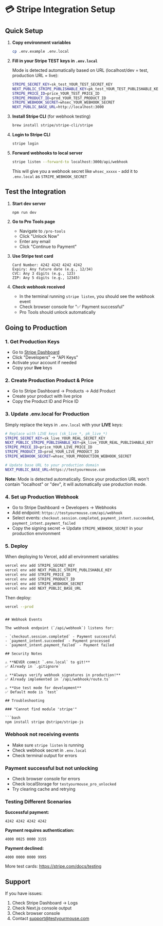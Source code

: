 # 💳 Stripe Integration Setup

## Quick Setup

1. **Copy environment variables**

   ```bash
   cp .env.example .env.local
   ```

2. **Fill in your Stripe TEST keys in `.env.local`**

   Mode is detected automatically based on URL (localhost/dev = test, production URL = live):

   ```bash
   STRIPE_SECRET_KEY=sk_test_YOUR_TEST_SECRET_KEY
   NEXT_PUBLIC_STRIPE_PUBLISHABLE_KEY=pk_test_YOUR_TEST_PUBLISHABLE_KEY
   STRIPE_PRICE_ID=price_YOUR_TEST_PRICE_ID
   STRIPE_PRODUCT_ID=prod_YOUR_TEST_PRODUCT_ID
   STRIPE_WEBHOOK_SECRET=whsec_YOUR_WEBHOOK_SECRET
   NEXT_PUBLIC_BASE_URL=http://localhost:3000
   ```

3. **Install Stripe CLI** (for webhook testing)

   ```bash
   brew install stripe/stripe-cli/stripe
   ```

4. **Login to Stripe CLI**

   ```bash
   stripe login
   ```

5. **Forward webhooks to local server**

   ```bash
   stripe listen --forward-to localhost:3000/api/webhook
   ```

   This will give you a webhook secret like `whsec_xxxxx` - add it to `.env.local` as `STRIPE_WEBHOOK_SECRET`

## Test the Integration

1. **Start dev server**

   ```bash
   npm run dev
   ```

2. **Go to Pro Tools page**

   - Navigate to `/pro-tools`
   - Click "Unlock Now"
   - Enter any email
   - Click "Continue to Payment"

3. **Use Stripe test card**

   ```
   Card Number: 4242 4242 4242 4242
   Expiry: Any future date (e.g., 12/34)
   CVC: Any 3 digits (e.g., 123)
   ZIP: Any 5 digits (e.g., 12345)
   ```

4. **Check webhook received**
   - In the terminal running `stripe listen`, you should see the webhook event
   - Check browser console for "✅ Payment successful"
   - Pro Tools should unlock automatically

## Going to Production

### 1. Get Production Keys

- Go to [Stripe Dashboard](https://dashboard.stripe.com)
- Click "Developers" → "API Keys"
- Activate your account if needed
- Copy your **live** keys

### 2. Create Production Product & Price

- Go to Stripe Dashboard → Products → Add Product
- Create your product with live price
- Copy the Product ID and Price ID

### 3. Update .env.local for Production

Simply replace the keys in `.env.local` with your **LIVE** keys:

```bash
# Replace with LIVE keys (sk_live_*, pk_live_*)
STRIPE_SECRET_KEY=sk_live_YOUR_REAL_SECRET_KEY
NEXT_PUBLIC_STRIPE_PUBLISHABLE_KEY=pk_live_YOUR_REAL_PUBLISHABLE_KEY
STRIPE_PRICE_ID=price_YOUR_LIVE_PRICE_ID
STRIPE_PRODUCT_ID=prod_YOUR_LIVE_PRODUCT_ID
STRIPE_WEBHOOK_SECRET=whsec_YOUR_PRODUCTION_WEBHOOK_SECRET

# Update base URL to your production domain
NEXT_PUBLIC_BASE_URL=https://testyourmouse.com
```

**Note:** Mode is detected automatically. Since your production URL won't contain "localhost" or "dev", it will automatically use production mode.

### 4. Set up Production Webhook

- Go to Stripe Dashboard → Developers → Webhooks
- Add endpoint: `https://testyourmouse.com/api/webhook`
- Select events: `checkout.session.completed`, `payment_intent.succeeded`, `payment_intent.payment_failed`
- Copy the signing secret → Update `STRIPE_WEBHOOK_SECRET` in your production environment

### 5. Deploy

When deploying to Vercel, add all environment variables:

```bash
vercel env add STRIPE_SECRET_KEY
vercel env add NEXT_PUBLIC_STRIPE_PUBLISHABLE_KEY
vercel env add STRIPE_PRICE_ID
vercel env add STRIPE_PRODUCT_ID
vercel env add STRIPE_WEBHOOK_SECRET
vercel env add NEXT_PUBLIC_BASE_URL
```

Then deploy:

```bash
vercel --prod
```

````

## Webhook Events

The webhook endpoint (`/api/webhook`) listens for:

- `checkout.session.completed` - Payment successful
- `payment_intent.succeeded` - Payment processed
- `payment_intent.payment_failed` - Payment failed

## Security Notes

⚠️ **NEVER commit `.env.local` to git!**
✅ Already in `.gitignore`

⚠️ **Always verify webhook signatures in production!**
✅ Already implemented in `/api/webhook/route.ts`

⚠️ **Use test mode for development**
✅ Default mode is `test`

## Troubleshooting

### "Cannot find module 'stripe'"

```bash
npm install stripe @stripe/stripe-js
````

### Webhook not receiving events

- Make sure `stripe listen` is running
- Check webhook secret in `.env.local`
- Check terminal output for errors

### Payment successful but not unlocking

- Check browser console for errors
- Check localStorage for `testyourmouse_pro_unlocked`
- Try clearing cache and retrying

### Testing Different Scenarios

**Successful payment:**

```
4242 4242 4242 4242
```

**Payment requires authentication:**

```
4000 0025 0000 3155
```

**Payment declined:**

```
4000 0000 0000 9995
```

More test cards: https://stripe.com/docs/testing

## Support

If you have issues:

1. Check Stripe Dashboard → Logs
2. Check Next.js console output
3. Check browser console
4. Contact support@testyourmouse.com
